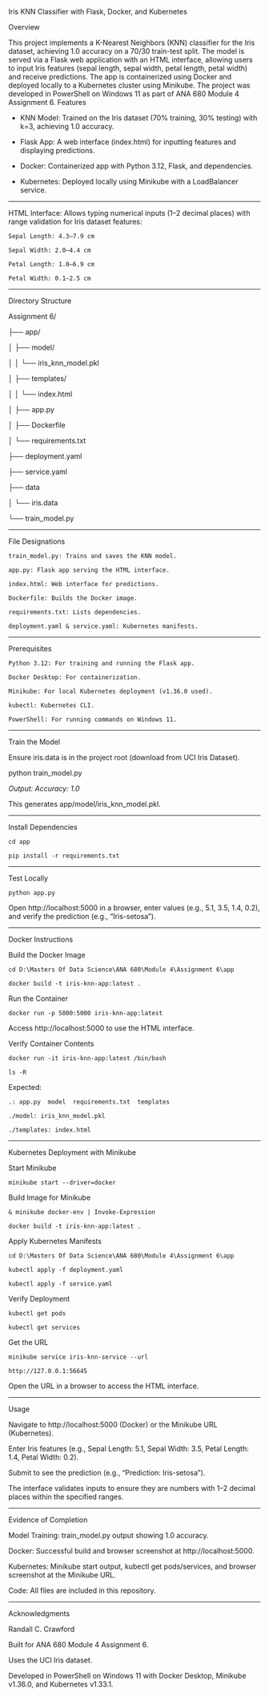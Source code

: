 Iris KNN Classifier with Flask, Docker, and Kubernetes

Overview

This project implements a K-Nearest Neighbors (KNN) classifier for the Iris dataset, achieving 1.0 accuracy on a 70/30 train-test split. The model is served via a Flask web application with an HTML interface, allowing users to input Iris features (sepal length, sepal width, petal length, petal width) and receive predictions. The app is containerized using Docker and deployed locally to a Kubernetes cluster using Minikube. The project was developed in PowerShell on Windows 11 as part of ANA 680 Module 4 Assignment 6.
Features

-    KNN Model: Trained on the Iris dataset (70% training, 30% testing) with k=3, achieving 1.0 accuracy.

-    Flask App: A web interface (index.html) for inputting features and displaying predictions.

-    Docker: Containerized app with Python 3.12, Flask, and dependencies.

-    Kubernetes: Deployed locally using Minikube with a LoadBalancer service.

----------------------------

HTML Interface: Allows typing numerical inputs (1–2 decimal places) with range validation for Iris dataset features:

    Sepal Length: 4.3–7.9 cm
  
    Sepal Width: 2.0–4.4 cm
  
    Petal Length: 1.0–6.9 cm
  
    Petal Width: 0.1–2.5 cm

----------------------------

Directory Structure


Assignment 6/

├── app/

│   ├── model/

│   │   └── iris_knn_model.pkl

│   ├── templates/

│   │   └── index.html

│   ├── app.py

│   ├── Dockerfile

│   └── requirements.txt

├── deployment.yaml

├── service.yaml

├── data

│   └── iris.data 

└── train_model.py

----------------------------

File Designations


    train_model.py: Trains and saves the KNN model.

    app.py: Flask app serving the HTML interface.

    index.html: Web interface for predictions.

    Dockerfile: Builds the Docker image.

    requirements.txt: Lists dependencies.

    deployment.yaml & service.yaml: Kubernetes manifests.

----------------------------

Prerequisites

    Python 3.12: For training and running the Flask app.
    
    Docker Desktop: For containerization.

    Minikube: For local Kubernetes deployment (v1.36.0 used).

    kubectl: Kubernetes CLI.

    PowerShell: For running commands on Windows 11.

----------------------------

Train the Model

Ensure iris.data is in the project root (download from UCI Iris Dataset).

python train_model.py

*Output: Accuracy: 1.0*

This generates app/model/iris_knn_model.pkl.

----------------------------

Install Dependencies

    cd app
  
    pip install -r requirements.txt
    
----------------------------

Test Locally

    python app.py

Open http://localhost:5000 in a browser, enter values (e.g., 5.1, 3.5, 1.4, 0.2), and verify the prediction (e.g., “Iris-setosa”).

----------------------------

Docker Instructions


Build the Docker Image

    cd D:\Masters Of Data Science\ANA 680\Module 4\Assignment 6\app
  
    docker build -t iris-knn-app:latest .

Run the Container

    docker run -p 5000:5000 iris-knn-app:latest

Access http://localhost:5000 to use the HTML interface.

Verify Container Contents

    docker run -it iris-knn-app:latest /bin/bash
  
    ls -R

Expected:

    .: app.py  model  requirements.txt  templates

    ./model: iris_knn_model.pkl

    ./templates: index.html

----------------------------

Kubernetes Deployment with Minikube


Start Minikube

    minikube start --driver=docker

Build Image for Minikube

    & minikube docker-env | Invoke-Expression
  
    docker build -t iris-knn-app:latest .

Apply Kubernetes Manifests

    cd D:\Masters Of Data Science\ANA 680\Module 4\Assignment 6\app
  
    kubectl apply -f deployment.yaml
  
    kubectl apply -f service.yaml

Verify Deployment

    kubectl get pods
  
    kubectl get services

Get the URL

    minikube service iris-knn-service --url
  
    http://127.0.0.1:56645

Open the URL in a browser to access the HTML interface.

----------------------------

Usage


Navigate to http://localhost:5000 (Docker) or the Minikube URL (Kubernetes).

Enter Iris features (e.g., Sepal Length: 5.1, Sepal Width: 3.5, Petal Length: 1.4, Petal Width: 0.2).

Submit to see the prediction (e.g., “Prediction: Iris-setosa”).

The interface validates inputs to ensure they are numbers with 1–2 decimal places within the specified ranges.

----------------------------

Evidence of Completion


Model Training: train_model.py output showing 1.0 accuracy.

Docker: Successful build and browser screenshot at http://localhost:5000.

Kubernetes: Minikube start output, kubectl get pods/services, and browser screenshot at the Minikube URL.

Code: All files are included in this repository.

----------------------------

Acknowledgments


Randall C. Crawford

Built for ANA 680 Module 4 Assignment 6.

Uses the UCI Iris dataset.

Developed in PowerShell on Windows 11 with Docker Desktop, Minikube v1.36.0, and Kubernetes v1.33.1.
